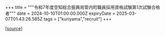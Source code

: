 +++
title = """令和7年度空知総合振興局管内町職員採用資格試験第1次試験合格者"""
date = 2024-10-10T01:00:00.000Z
expiryDate = 2025-03-07T01:43:26.585Z
tags = ["kuriyama","recruit"]
+++


[[source]](https://www.town.kuriyama.hokkaido.jp/site/saiyou/29107.html)
